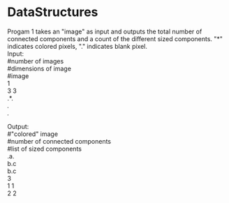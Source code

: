 # DataStructures
Progam 1 takes an "image" as input and outputs the total number of connected components and a count of the different sized components. "\*" indicates colored pixels, "." indicates blank pixel.  
Input:  
#number of images  
#dimensions of image  
#image  
1  
3 3  
.*.  
*.*  
*.*  

Output:  
#"colored" image  
#number of connected components  
#list of sized components  
.a.  
b.c  
b.c  
3  
1 1  
2 2  
